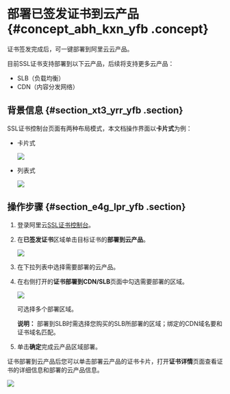 # 部署已签发证书到云产品 {#concept_abh_kxn_yfb .concept}

证书签发完成后，可一键部署到阿里云云产品。

目前SSL证书支持部署到以下云产品，后续将支持更多云产品：

-   SLB（负载均衡）
-   CDN（内容分发网络）

## 背景信息 {#section_xt3_yrr_yfb .section}

SSL证书控制台页面有两种布局模式，本文档操作界面以**卡片式**为例：

-   卡片式

    ![](http://static-aliyun-doc.oss-cn-hangzhou.aliyuncs.com/assets/img/65315/154350564933412_zh-CN.png)

-   列表式

    ![](http://static-aliyun-doc.oss-cn-hangzhou.aliyuncs.com/assets/img/65315/154350564933413_zh-CN.png)


## 操作步骤 {#section_e4g_lpr_yfb .section}

1.  登录阿里云[SSL证书控制台](https://yundunnext.console.aliyun.com/?p=casnext#/overview/cn-hangzhou)。
2.  在**已签发证书**区域单击目标证书的**部署到云产品**。

    ![](http://static-aliyun-doc.oss-cn-hangzhou.aliyuncs.com/assets/img/65315/154350564933411_zh-CN.png)

3.  在下拉列表中选择需要部署的云产品。
4.  在右侧打开的**证书部署到CDN/SLB**页面中勾选需要部署的区域。

    ![](http://static-aliyun-doc.oss-cn-hangzhou.aliyuncs.com/assets/img/65315/154350564933414_zh-CN.png)

    可选择多个部署区域。

    **说明：** 部署到SLB时需选择您购买的SLB所部署的区域；绑定的CDN域名要和证书域名匹配。

5.  单击**确定**完成云产品区域部署。

证书部署到云产品后您可以单击部署云产品的证书卡片，打开**证书详情**页面查看证书的详细信息和部署的云产品信息。

![](http://static-aliyun-doc.oss-cn-hangzhou.aliyuncs.com/assets/img/65315/154350564933415_zh-CN.png)


